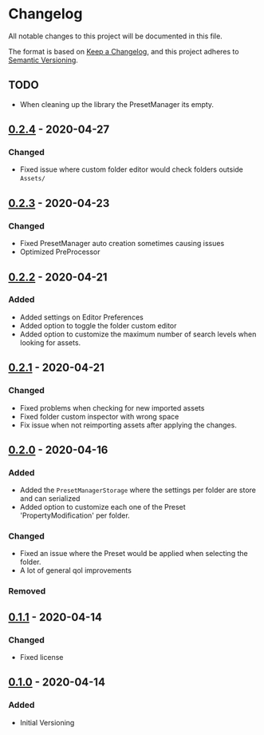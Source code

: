 # Changelog
All notable changes to this project will be documented in this file.

The format is based on [Keep a Changelog](https://keepachangelog.com/en/1.0.0/),
and this project adheres to [Semantic Versioning](https://semver.org/spec/v2.0.0.html).

## TODO
 - When cleaning up the library the PresetManager its empty.


## [0.2.4] - 2020-04-27
### Changed
- Fixed issue where custom folder editor would check folders outside `Assets/`

## [0.2.3] - 2020-04-23
### Changed
- Fixed PresetManager auto creation sometimes causing issues
- Optimized PreProcessor

## [0.2.2] - 2020-04-21
### Added
- Added settings on Editor Preferences
- Added option to toggle the folder custom editor
- Added option to customize the maximum number of search levels when looking for assets.

## [0.2.1] - 2020-04-21
### Changed
- Fixed problems when checking for new imported assets
- Fixed folder custom inspector with wrong space
- Fix issue when not reimporting assets after applying the changes.

## [0.2.0] - 2020-04-16
### Added
- Added the `PresetManagerStorage` where the settings per folder are store and can serialized
- Added option to customize each one of the Preset 'PropertyModification' per folder.

### Changed
- Fixed an issue where the Preset would be applied when selecting the folder.
- A lot of general qol improvements

### Removed

## [0.1.1] - 2020-04-14
### Changed
- Fixed license

## [0.1.0] - 2020-04-14
### Added
- Initial Versioning

[0.2.4]: https://github.com/badawe/PresetManager/releases/tag/v0.2.4
[0.2.3]: https://github.com/badawe/PresetManager/releases/tag/v0.2.3
[0.2.2]: https://github.com/badawe/PresetManager/releases/tag/v0.2.2
[0.2.1]: https://github.com/badawe/PresetManager/releases/tag/v0.2.1
[0.2.0]: https://github.com/badawe/PresetManager/releases/tag/v0.2.0
[0.1.1]: https://github.com/badawe/PresetManager/releases/tag/v0.1.1
[0.1.0]: https://github.com/badawe/PresetManager/releases/tag/v0.1.0
